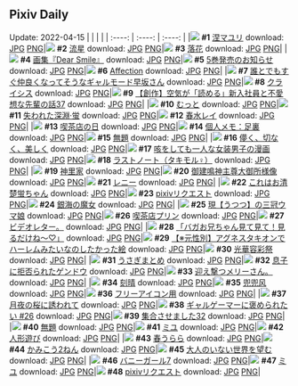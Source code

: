 ## Pixiv Daily
Update: 2022-04-15
|      |      |      |
| :----: | :----: | :----: |
|![](https://pixiv.microyu.workers.dev/c/240x480/img-master/img/2022/04/13/11/48/31/97589364_p0_master1200.jpg) **#1** [涅マユリ](https://www.pixiv.net/artworks/97589364) download: [JPG](https://pixiv.microyu.workers.dev/img-original/img/2022/04/13/11/48/31/97589364_p0.jpg) [PNG](https://pixiv.microyu.workers.dev/img-original/img/2022/04/13/11/48/31/97589364_p0.png)|![](https://pixiv.microyu.workers.dev/c/240x480/img-master/img/2022/04/13/01/10/19/97590668_p0_master1200.jpg) **#2** [流星](https://www.pixiv.net/artworks/97590668) download: [JPG](https://pixiv.microyu.workers.dev/img-original/img/2022/04/13/01/10/19/97590668_p0.jpg) [PNG](https://pixiv.microyu.workers.dev/img-original/img/2022/04/13/01/10/19/97590668_p0.png)|![](https://pixiv.microyu.workers.dev/c/240x480/img-master/img/2022/04/14/00/00/09/97608845_p0_master1200.jpg) **#3** [落花](https://www.pixiv.net/artworks/97608845) download: [JPG](https://pixiv.microyu.workers.dev/img-original/img/2022/04/14/00/00/09/97608845_p0.jpg) [PNG](https://pixiv.microyu.workers.dev/img-original/img/2022/04/14/00/00/09/97608845_p0.png)|
|![](https://pixiv.microyu.workers.dev/c/240x480/img-master/img/2022/04/14/00/00/06/97608823_p0_master1200.jpg) **#4** [画集『Dear Smile』](https://www.pixiv.net/artworks/97608823) download: [JPG](https://pixiv.microyu.workers.dev/img-original/img/2022/04/14/00/00/06/97608823_p0.jpg) [PNG](https://pixiv.microyu.workers.dev/img-original/img/2022/04/14/00/00/06/97608823_p0.png)|![](https://pixiv.microyu.workers.dev/c/240x480/img-master/img/2022/04/13/18/14/41/97601067_p0_master1200.jpg) **#5** [5巻発売のお知らせ](https://www.pixiv.net/artworks/97601067) download: [JPG](https://pixiv.microyu.workers.dev/img-original/img/2022/04/13/18/14/41/97601067_p0.jpg) [PNG](https://pixiv.microyu.workers.dev/img-original/img/2022/04/13/18/14/41/97601067_p0.png)|![](https://pixiv.microyu.workers.dev/c/240x480/img-master/img/2022/04/14/00/44/47/97610079_p0_master1200.jpg) **#6** [Affection](https://www.pixiv.net/artworks/97610079) download: [JPG](https://pixiv.microyu.workers.dev/img-original/img/2022/04/14/00/44/47/97610079_p0.jpg) [PNG](https://pixiv.microyu.workers.dev/img-original/img/2022/04/14/00/44/47/97610079_p0.png)|
|![](https://pixiv.microyu.workers.dev/c/240x480/img-master/img/2022/04/14/00/00/07/97608834_p0_master1200.jpg) **#7** [誰とでもすぐ仲良くなってそうなギャルモード早坂さん](https://www.pixiv.net/artworks/97608834) download: [JPG](https://pixiv.microyu.workers.dev/img-original/img/2022/04/14/00/00/07/97608834_p0.jpg) [PNG](https://pixiv.microyu.workers.dev/img-original/img/2022/04/14/00/00/07/97608834_p0.png)|![](https://pixiv.microyu.workers.dev/c/240x480/img-master/img/2022/04/14/07/30/01/97613998_p0_master1200.jpg) **#8** [クライシス](https://www.pixiv.net/artworks/97613998) download: [JPG](https://pixiv.microyu.workers.dev/img-original/img/2022/04/14/07/30/01/97613998_p0.jpg) [PNG](https://pixiv.microyu.workers.dev/img-original/img/2022/04/14/07/30/01/97613998_p0.png)|![](https://pixiv.microyu.workers.dev/c/240x480/img-master/img/2022/04/14/18/50/39/97621545_p0_master1200.jpg) **#9** [【創作】空気が「読める」新入社員と不愛想な先輩の話37](https://www.pixiv.net/artworks/97621545) download: [JPG](https://pixiv.microyu.workers.dev/img-original/img/2022/04/14/18/50/39/97621545_p0.jpg) [PNG](https://pixiv.microyu.workers.dev/img-original/img/2022/04/14/18/50/39/97621545_p0.png)|
|![](https://pixiv.microyu.workers.dev/c/240x480/img-master/img/2022/04/13/00/48/53/97590220_p0_master1200.jpg) **#10** [むっと](https://www.pixiv.net/artworks/97590220) download: [JPG](https://pixiv.microyu.workers.dev/img-original/img/2022/04/13/00/48/53/97590220_p0.jpg) [PNG](https://pixiv.microyu.workers.dev/img-original/img/2022/04/13/00/48/53/97590220_p0.png)|![](https://pixiv.microyu.workers.dev/c/240x480/img-master/img/2022/04/14/15/43/04/97618836_p0_master1200.jpg) **#11** [失われた深淵·蛍](https://www.pixiv.net/artworks/97618836) download: [JPG](https://pixiv.microyu.workers.dev/img-original/img/2022/04/14/15/43/04/97618836_p0.jpg) [PNG](https://pixiv.microyu.workers.dev/img-original/img/2022/04/14/15/43/04/97618836_p0.png)|![](https://pixiv.microyu.workers.dev/c/240x480/img-master/img/2022/04/14/00/00/14/97608896_p0_master1200.jpg) **#12** [春水レイ](https://www.pixiv.net/artworks/97608896) download: [JPG](https://pixiv.microyu.workers.dev/img-original/img/2022/04/14/00/00/14/97608896_p0.jpg) [PNG](https://pixiv.microyu.workers.dev/img-original/img/2022/04/14/00/00/14/97608896_p0.png)|
|![](https://pixiv.microyu.workers.dev/c/240x480/img-master/img/2022/04/13/20/30/00/97603687_p0_master1200.jpg) **#13** [喫茶店の日](https://www.pixiv.net/artworks/97603687) download: [JPG](https://pixiv.microyu.workers.dev/img-original/img/2022/04/13/20/30/00/97603687_p0.jpg) [PNG](https://pixiv.microyu.workers.dev/img-original/img/2022/04/13/20/30/00/97603687_p0.png)|![](https://pixiv.microyu.workers.dev/c/240x480/img-master/img/2022/04/14/09/00/01/97614692_p0_master1200.jpg) **#14** [個人メモ：足裏](https://www.pixiv.net/artworks/97614692) download: [JPG](https://pixiv.microyu.workers.dev/img-original/img/2022/04/14/09/00/01/97614692_p0.jpg) [PNG](https://pixiv.microyu.workers.dev/img-original/img/2022/04/14/09/00/01/97614692_p0.png)|![](https://pixiv.microyu.workers.dev/c/240x480/img-master/img/2022/04/13/22/55/36/97607144_p0_master1200.jpg) **#15** [無題](https://www.pixiv.net/artworks/97607144) download: [JPG](https://pixiv.microyu.workers.dev/img-original/img/2022/04/13/22/55/36/97607144_p0.jpg) [PNG](https://pixiv.microyu.workers.dev/img-original/img/2022/04/13/22/55/36/97607144_p0.png)|
|![](https://pixiv.microyu.workers.dev/c/240x480/img-master/img/2022/04/13/00/00/48/97589071_p0_master1200.jpg) **#16** [儚く、切なく、美しく](https://www.pixiv.net/artworks/97589071) download: [JPG](https://pixiv.microyu.workers.dev/img-original/img/2022/04/13/00/00/48/97589071_p0.jpg) [PNG](https://pixiv.microyu.workers.dev/img-original/img/2022/04/13/00/00/48/97589071_p0.png)|![](https://pixiv.microyu.workers.dev/c/240x480/img-master/img/2022/04/13/19/30/01/97602471_p0_master1200.jpg) **#17** [咳をしても一人な女装男子の漫画](https://www.pixiv.net/artworks/97602471) download: [JPG](https://pixiv.microyu.workers.dev/img-original/img/2022/04/13/19/30/01/97602471_p0.jpg) [PNG](https://pixiv.microyu.workers.dev/img-original/img/2022/04/13/19/30/01/97602471_p0.png)|![](https://pixiv.microyu.workers.dev/c/240x480/img-master/img/2022/04/13/00/49/13/97590002_p0_master1200.jpg) **#18** [ラストノート（タキモル♀）](https://www.pixiv.net/artworks/97590002) download: [JPG](https://pixiv.microyu.workers.dev/img-original/img/2022/04/13/00/49/13/97590002_p0.jpg) [PNG](https://pixiv.microyu.workers.dev/img-original/img/2022/04/13/00/49/13/97590002_p0.png)|
|![](https://pixiv.microyu.workers.dev/c/240x480/img-master/img/2022/04/13/11/47/19/97596301_p0_master1200.jpg) **#19** [神里家](https://www.pixiv.net/artworks/97596301) download: [JPG](https://pixiv.microyu.workers.dev/img-original/img/2022/04/13/11/47/19/97596301_p0.jpg) [PNG](https://pixiv.microyu.workers.dev/img-original/img/2022/04/13/11/47/19/97596301_p0.png)|![](https://pixiv.microyu.workers.dev/c/240x480/img-master/img/2022/04/14/12/16/53/97616542_p0_master1200.jpg) **#20** [御建鳴神主尊大御所様像](https://www.pixiv.net/artworks/97616542) download: [JPG](https://pixiv.microyu.workers.dev/img-original/img/2022/04/14/12/16/53/97616542_p0.jpg) [PNG](https://pixiv.microyu.workers.dev/img-original/img/2022/04/14/12/16/53/97616542_p0.png)|![](https://pixiv.microyu.workers.dev/c/240x480/img-master/img/2022/04/13/00/00/02/97588906_p0_master1200.jpg) **#21** [レニー](https://www.pixiv.net/artworks/97588906) download: [JPG](https://pixiv.microyu.workers.dev/img-original/img/2022/04/13/00/00/02/97588906_p0.jpg) [PNG](https://pixiv.microyu.workers.dev/img-original/img/2022/04/13/00/00/02/97588906_p0.png)|
|![](https://pixiv.microyu.workers.dev/c/240x480/img-master/img/2022/04/14/19/00/02/97621718_p0_master1200.jpg) **#22** [これはお清楚蛍ちゃん](https://www.pixiv.net/artworks/97621718) download: [JPG](https://pixiv.microyu.workers.dev/img-original/img/2022/04/14/19/00/02/97621718_p0.jpg) [PNG](https://pixiv.microyu.workers.dev/img-original/img/2022/04/14/19/00/02/97621718_p0.png)|![](https://pixiv.microyu.workers.dev/c/240x480/img-master/img/2022/04/13/19/55/05/97602939_p0_master1200.jpg) **#23** [pixivリクエスト](https://www.pixiv.net/artworks/97602939) download: [JPG](https://pixiv.microyu.workers.dev/img-original/img/2022/04/13/19/55/05/97602939_p0.jpg) [PNG](https://pixiv.microyu.workers.dev/img-original/img/2022/04/13/19/55/05/97602939_p0.png)|![](https://pixiv.microyu.workers.dev/c/240x480/img-master/img/2022/04/14/19/38/02/97622415_p0_master1200.jpg) **#24** [銀海の魔女](https://www.pixiv.net/artworks/97622415) download: [JPG](https://pixiv.microyu.workers.dev/img-original/img/2022/04/14/19/38/02/97622415_p0.jpg) [PNG](https://pixiv.microyu.workers.dev/img-original/img/2022/04/14/19/38/02/97622415_p0.png)|
|![](https://pixiv.microyu.workers.dev/c/240x480/img-master/img/2022/04/13/00/00/03/97588913_p0_master1200.jpg) **#25** [現【うつつ】の三冠ウマ娘](https://www.pixiv.net/artworks/97588913) download: [JPG](https://pixiv.microyu.workers.dev/img-original/img/2022/04/13/00/00/03/97588913_p0.jpg) [PNG](https://pixiv.microyu.workers.dev/img-original/img/2022/04/13/00/00/03/97588913_p0.png)|![](https://pixiv.microyu.workers.dev/c/240x480/img-master/img/2022/04/14/23/06/33/97627278_p0_master1200.jpg) **#26** [喫茶店プリン](https://www.pixiv.net/artworks/97627278) download: [JPG](https://pixiv.microyu.workers.dev/img-original/img/2022/04/14/23/06/33/97627278_p0.jpg) [PNG](https://pixiv.microyu.workers.dev/img-original/img/2022/04/14/23/06/33/97627278_p0.png)|![](https://pixiv.microyu.workers.dev/c/240x480/img-master/img/2022/04/13/22/44/08/97606864_p0_master1200.jpg) **#27** [ビデオレター。](https://www.pixiv.net/artworks/97606864) download: [JPG](https://pixiv.microyu.workers.dev/img-original/img/2022/04/13/22/44/08/97606864_p0.jpg) [PNG](https://pixiv.microyu.workers.dev/img-original/img/2022/04/13/22/44/08/97606864_p0.png)|
|![](https://pixiv.microyu.workers.dev/c/240x480/img-master/img/2022/04/13/19/00/11/97601853_p0_master1200.jpg) **#28** [「バガお兄ちゃん見て見て！見るだけね〜♡」](https://www.pixiv.net/artworks/97601853) download: [JPG](https://pixiv.microyu.workers.dev/img-original/img/2022/04/13/19/00/11/97601853_p0.jpg) [PNG](https://pixiv.microyu.workers.dev/img-original/img/2022/04/13/19/00/11/97601853_p0.png)|![](https://pixiv.microyu.workers.dev/c/240x480/img-master/img/2022/04/13/17/52/50/97600663_p0_master1200.jpg) **#29** [【※元性別】アグネスタキオンでハーレムみたいなのしたかった絵](https://www.pixiv.net/artworks/97600663) download: [JPG](https://pixiv.microyu.workers.dev/img-original/img/2022/04/13/17/52/50/97600663_p0.jpg) [PNG](https://pixiv.microyu.workers.dev/img-original/img/2022/04/13/17/52/50/97600663_p0.png)|![](https://pixiv.microyu.workers.dev/c/240x480/img-master/img/2022/04/14/19/44/27/97622538_p0_master1200.jpg) **#30** [光華容彩祭](https://www.pixiv.net/artworks/97622538) download: [JPG](https://pixiv.microyu.workers.dev/img-original/img/2022/04/14/19/44/27/97622538_p0.jpg) [PNG](https://pixiv.microyu.workers.dev/img-original/img/2022/04/14/19/44/27/97622538_p0.png)|
|![](https://pixiv.microyu.workers.dev/c/240x480/img-master/img/2022/04/14/12/04/38/97616409_p0_master1200.jpg) **#31** [うさぎまとめ](https://www.pixiv.net/artworks/97616409) download: [JPG](https://pixiv.microyu.workers.dev/img-original/img/2022/04/14/12/04/38/97616409_p0.jpg) [PNG](https://pixiv.microyu.workers.dev/img-original/img/2022/04/14/12/04/38/97616409_p0.png)|![](https://pixiv.microyu.workers.dev/c/240x480/img-master/img/2022/04/13/23/08/00/97607479_p0_master1200.jpg) **#32** [息子に拒否られたゲンドウ](https://www.pixiv.net/artworks/97607479) download: [JPG](https://pixiv.microyu.workers.dev/img-original/img/2022/04/13/23/08/00/97607479_p0.jpg) [PNG](https://pixiv.microyu.workers.dev/img-original/img/2022/04/13/23/08/00/97607479_p0.png)|![](https://pixiv.microyu.workers.dev/c/240x480/img-master/img/2022/04/14/01/15/43/97610456_p0_master1200.jpg) **#33** [迎え撃つメリーさん。](https://www.pixiv.net/artworks/97610456) download: [JPG](https://pixiv.microyu.workers.dev/img-original/img/2022/04/14/01/15/43/97610456_p0.jpg) [PNG](https://pixiv.microyu.workers.dev/img-original/img/2022/04/14/01/15/43/97610456_p0.png)|
|![](https://pixiv.microyu.workers.dev/c/240x480/img-master/img/2022/04/13/21/00/01/97604308_p0_master1200.jpg) **#34** [刻晴](https://www.pixiv.net/artworks/97604308) download: [JPG](https://pixiv.microyu.workers.dev/img-original/img/2022/04/13/21/00/01/97604308_p0.jpg) [PNG](https://pixiv.microyu.workers.dev/img-original/img/2022/04/13/21/00/01/97604308_p0.png)|![](https://pixiv.microyu.workers.dev/c/240x480/img-master/img/2022/04/13/15/48/24/97599048_p0_master1200.jpg) **#35** [兜兜风](https://www.pixiv.net/artworks/97599048) download: [JPG](https://pixiv.microyu.workers.dev/img-original/img/2022/04/13/15/48/24/97599048_p0.jpg) [PNG](https://pixiv.microyu.workers.dev/img-original/img/2022/04/13/15/48/24/97599048_p0.png)|![](https://pixiv.microyu.workers.dev/c/240x480/img-master/img/2022/04/14/00/02/22/97609035_p0_master1200.jpg) **#36** [フリーアイコン用](https://www.pixiv.net/artworks/97609035) download: [JPG](https://pixiv.microyu.workers.dev/img-original/img/2022/04/14/00/02/22/97609035_p0.jpg) [PNG](https://pixiv.microyu.workers.dev/img-original/img/2022/04/14/00/02/22/97609035_p0.png)|
|![](https://pixiv.microyu.workers.dev/c/240x480/img-master/img/2022/04/13/00/00/10/97588983_p0_master1200.jpg) **#37** [月夜の桜に誘われて](https://www.pixiv.net/artworks/97588983) download: [JPG](https://pixiv.microyu.workers.dev/img-original/img/2022/04/13/00/00/10/97588983_p0.jpg) [PNG](https://pixiv.microyu.workers.dev/img-original/img/2022/04/13/00/00/10/97588983_p0.png)|![](https://pixiv.microyu.workers.dev/c/240x480/img-master/img/2022/04/14/12/13/22/97616506_p0_master1200.jpg) **#38** [ギャルゲーマーに褒められたい #26](https://www.pixiv.net/artworks/97616506) download: [JPG](https://pixiv.microyu.workers.dev/img-original/img/2022/04/14/12/13/22/97616506_p0.jpg) [PNG](https://pixiv.microyu.workers.dev/img-original/img/2022/04/14/12/13/22/97616506_p0.png)|![](https://pixiv.microyu.workers.dev/c/240x480/img-master/img/2022/04/14/16/49/40/97619613_p0_master1200.jpg) **#39** [集合させました32](https://www.pixiv.net/artworks/97619613) download: [JPG](https://pixiv.microyu.workers.dev/img-original/img/2022/04/14/16/49/40/97619613_p0.jpg) [PNG](https://pixiv.microyu.workers.dev/img-original/img/2022/04/14/16/49/40/97619613_p0.png)|
|![](https://pixiv.microyu.workers.dev/c/240x480/img-master/img/2022/04/13/23/44/59/97608384_p0_master1200.jpg) **#40** [無題](https://www.pixiv.net/artworks/97608384) download: [JPG](https://pixiv.microyu.workers.dev/img-original/img/2022/04/13/23/44/59/97608384_p0.jpg) [PNG](https://pixiv.microyu.workers.dev/img-original/img/2022/04/13/23/44/59/97608384_p0.png)|![](https://pixiv.microyu.workers.dev/c/240x480/img-master/img/2022/04/14/01/47/09/97611137_p0_master1200.jpg) **#41** [ミユ](https://www.pixiv.net/artworks/97611137) download: [JPG](https://pixiv.microyu.workers.dev/img-original/img/2022/04/14/01/47/09/97611137_p0.jpg) [PNG](https://pixiv.microyu.workers.dev/img-original/img/2022/04/14/01/47/09/97611137_p0.png)|![](https://pixiv.microyu.workers.dev/c/240x480/img-master/img/2022/04/14/22/53/02/97626948_p0_master1200.jpg) **#42** [人形遊び](https://www.pixiv.net/artworks/97626948) download: [JPG](https://pixiv.microyu.workers.dev/img-original/img/2022/04/14/22/53/02/97626948_p0.jpg) [PNG](https://pixiv.microyu.workers.dev/img-original/img/2022/04/14/22/53/02/97626948_p0.png)|
|![](https://pixiv.microyu.workers.dev/c/240x480/img-master/img/2022/04/13/00/01/48/97589114_p0_master1200.jpg) **#43** [春うらら](https://www.pixiv.net/artworks/97589114) download: [JPG](https://pixiv.microyu.workers.dev/img-original/img/2022/04/13/00/01/48/97589114_p0.jpg) [PNG](https://pixiv.microyu.workers.dev/img-original/img/2022/04/13/00/01/48/97589114_p0.png)|![](https://pixiv.microyu.workers.dev/c/240x480/img-master/img/2022/04/13/19/01/43/97601878_p0_master1200.jpg) **#44** [かみこう2ねん](https://www.pixiv.net/artworks/97601878) download: [JPG](https://pixiv.microyu.workers.dev/img-original/img/2022/04/13/19/01/43/97601878_p0.jpg) [PNG](https://pixiv.microyu.workers.dev/img-original/img/2022/04/13/19/01/43/97601878_p0.png)|![](https://pixiv.microyu.workers.dev/c/240x480/img-master/img/2022/04/14/00/18/14/97609484_p0_master1200.jpg) **#45** [大人のいない世界を望む](https://www.pixiv.net/artworks/97609484) download: [JPG](https://pixiv.microyu.workers.dev/img-original/img/2022/04/14/00/18/14/97609484_p0.jpg) [PNG](https://pixiv.microyu.workers.dev/img-original/img/2022/04/14/00/18/14/97609484_p0.png)|
|![](https://pixiv.microyu.workers.dev/c/240x480/img-master/img/2022/04/13/00/00/08/97588962_p0_master1200.jpg) **#46** [バニーガール7](https://www.pixiv.net/artworks/97588962) download: [JPG](https://pixiv.microyu.workers.dev/img-original/img/2022/04/13/00/00/08/97588962_p0.jpg) [PNG](https://pixiv.microyu.workers.dev/img-original/img/2022/04/13/00/00/08/97588962_p0.png)|![](https://pixiv.microyu.workers.dev/c/240x480/img-master/img/2022/04/13/15/22/34/97598785_p0_master1200.jpg) **#47** [ミユ](https://www.pixiv.net/artworks/97598785) download: [JPG](https://pixiv.microyu.workers.dev/img-original/img/2022/04/13/15/22/34/97598785_p0.jpg) [PNG](https://pixiv.microyu.workers.dev/img-original/img/2022/04/13/15/22/34/97598785_p0.png)|![](https://pixiv.microyu.workers.dev/c/240x480/img-master/img/2022/04/14/14/32/31/97618009_p0_master1200.jpg) **#48** [pixivリクエスト](https://www.pixiv.net/artworks/97618009) download: [JPG](https://pixiv.microyu.workers.dev/img-original/img/2022/04/14/14/32/31/97618009_p0.jpg) [PNG](https://pixiv.microyu.workers.dev/img-original/img/2022/04/14/14/32/31/97618009_p0.png)|
